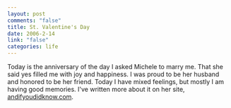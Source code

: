 ```yaml
--- 
layout: post
comments: "false"
title: St. Valentine's Day
date: 2006-2-14
link: "false"
categories: life
---
```

Today is the anniversary of the day I asked Michele to marry me. That she said yes filled me with joy and happiness. I was proud to be her husband and honored to be her friend. Today I have mixed feelings, but mostly I am having good memories. I've written more about it on her site, <a href="http://andifyoudidknow.com" title="And If You Did Know?">andifyoudidknow.com</a>.
